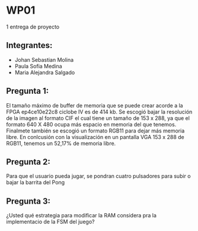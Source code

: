 # WP01
 1 entrega de proyecto 
 
 Integrantes:
-------
* Johan Sebastian Molina
* Paula Sofia Medina
* Maria Alejandra Salgado

Pregunta 1:
---------------------------------

El tamaño máximo de buffer de memoria que se puede crear acorde a la FPGA ep4ce10e22c8 ciclobe IV es de 414 kb. 
Se escogió bajar la resolución de la imagen al formato CIF el cual tiene un tamaño de 153 x 288, ya que el formato 640 X 480 ocupa más espacio en memoria del que tenemos. Finalmete también se escogió un formato RGB11 para dejar más memoria libre. 
En conlcusión con la visualización en un pantalla VGA 153 x 288 de RGB11, tenemos un 52,17% de memoria libre.

Pregunta 2:
--

Para que el usuario pueda jugar, se pondran cuatro pulsadores para subir o bajar la barrita del Pong

Pregunta 3:
--
¿Usted qué estrategia para modificar la RAM considera pra la implementacio de la FSM del juego?
